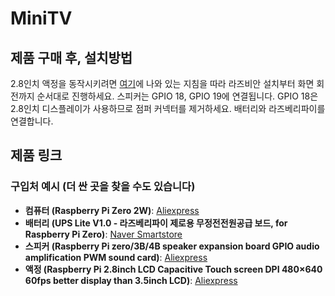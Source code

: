 # MiniTV

## 제품 구매 후, 설치방법
2.8인치 액정을 동작시키려면 [여기](https://www.waveshare.com/wiki/2.8inch_DPI_LCD)에 나와 있는 지침을 따라 라즈비안 설치부터 화면 회전까지 순서대로 진행하세요. 스피커는 GPIO 18, GPIO 19에 연결됩니다. GPIO 18은 2.8인치 디스플레이가 사용하므로 점퍼 커넥터를 제거하세요. 배터리와 라즈베리파이를 연결합니다.

## 제품 링크
### 구입처 예시 (더 싼 곳을 찾을 수도 있습니다)
- **컴퓨터 (Raspberry Pi Zero 2W)**: [Aliexpress](https://www.aliexpress.com/item/1005006472079323.html?spm=a2g0o.productlist.main.19.47c3f77bSLDSls&algo_pvid=c6e318a6-7d36-4e7e-a53b-4b72b7c189b2&algo_exp_id=c6e318a6-7d36-4e7e-a53b-4b72b7c189b2-9&pdp_npi=4%40dis%21USD%2155.82%2127.91%21%21%21398.98%21199.49%21%402101ead817147073338086469e7cee%2112000037320574752%21sea%21KR%21708149525%21&curPageLogUid=Eu0Li2vs7hSm&utparam-url=scene%3Asearch%7Cquery_from%3A)
- **배터리 (UPS Lite V1.0 - 라즈베리파이 제로용 무정전전원공급 보드, for Raspberry Pi Zero)**: [Naver Smartstore](https://smartstore.naver.com/makeitfun/products/4833321782?NaPm=ct%3Dlvq4c1ob%7Cci%3Dcheckout%7Ctr%3Dppc%7Ctrx%3Dnull%7Chk%3Ddd16dca225308076ddf2f3d0fbcc0da600969a21)
- **스피커 (Raspberry Pi zero/3B/4B speaker expansion board GPIO audio amplification PWM sound card)**: [Aliexpress](https://ko.aliexpress.com/item/1005004392630984.html?spm=a2g0o.order_list.order_list_main.105.647f140fEeO05V&gatewayAdapt=glo2kor)
- **액정 (Raspberry Pi 2.8inch LCD Capacitive Touch screen DPI 480×640 60fps better display than 3.5inch LCD)**: [Aliexpress](https://www.aliexpress.com/item/1005001667003906.html?spm=a2g0o.order_list.order_list_main.10.8c351802k6yoFx)
